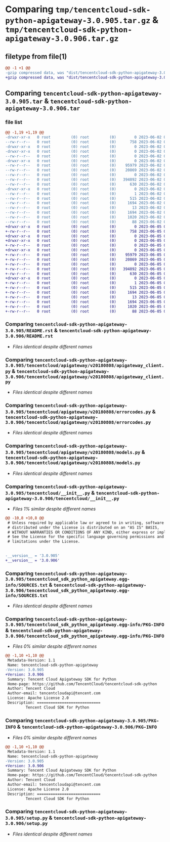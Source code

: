 # Comparing `tmp/tencentcloud-sdk-python-apigateway-3.0.905.tar.gz` & `tmp/tencentcloud-sdk-python-apigateway-3.0.906.tar.gz`

## filetype from file(1)

```diff
@@ -1 +1 @@
-gzip compressed data, was "dist/tencentcloud-sdk-python-apigateway-3.0.905.tar", last modified: Fri Jun  2 00:19:45 2023, max compression
+gzip compressed data, was "dist/tencentcloud-sdk-python-apigateway-3.0.906.tar", last modified: Mon Jun  5 00:26:18 2023, max compression
```

## Comparing `tencentcloud-sdk-python-apigateway-3.0.905.tar` & `tencentcloud-sdk-python-apigateway-3.0.906.tar`

### file list

```diff
@@ -1,19 +1,19 @@
-drwxr-xr-x   0 root         (0) root         (0)        0 2023-06-02 00:19:45.000000 tencentcloud-sdk-python-apigateway-3.0.905/
--rw-r--r--   0 root         (0) root         (0)      758 2023-06-02 00:19:45.000000 tencentcloud-sdk-python-apigateway-3.0.905/README.rst
-drwxr-xr-x   0 root         (0) root         (0)        0 2023-06-02 00:19:45.000000 tencentcloud-sdk-python-apigateway-3.0.905/tencentcloud/
-drwxr-xr-x   0 root         (0) root         (0)        0 2023-06-02 00:19:45.000000 tencentcloud-sdk-python-apigateway-3.0.905/tencentcloud/apigateway/
--rw-r--r--   0 root         (0) root         (0)        0 2023-06-02 00:19:45.000000 tencentcloud-sdk-python-apigateway-3.0.905/tencentcloud/apigateway/__init__.py
-drwxr-xr-x   0 root         (0) root         (0)        0 2023-06-02 00:19:45.000000 tencentcloud-sdk-python-apigateway-3.0.905/tencentcloud/apigateway/v20180808/
--rw-r--r--   0 root         (0) root         (0)    95979 2023-06-02 00:19:45.000000 tencentcloud-sdk-python-apigateway-3.0.905/tencentcloud/apigateway/v20180808/apigateway_client.py
--rw-r--r--   0 root         (0) root         (0)    20869 2023-06-02 00:19:45.000000 tencentcloud-sdk-python-apigateway-3.0.905/tencentcloud/apigateway/v20180808/errorcodes.py
--rw-r--r--   0 root         (0) root         (0)        0 2023-06-02 00:19:45.000000 tencentcloud-sdk-python-apigateway-3.0.905/tencentcloud/apigateway/v20180808/__init__.py
--rw-r--r--   0 root         (0) root         (0)   394892 2023-06-02 00:19:45.000000 tencentcloud-sdk-python-apigateway-3.0.905/tencentcloud/apigateway/v20180808/models.py
--rw-r--r--   0 root         (0) root         (0)      630 2023-06-02 00:19:45.000000 tencentcloud-sdk-python-apigateway-3.0.905/tencentcloud/__init__.py
-drwxr-xr-x   0 root         (0) root         (0)        0 2023-06-02 00:19:45.000000 tencentcloud-sdk-python-apigateway-3.0.905/tencentcloud_sdk_python_apigateway.egg-info/
--rw-r--r--   0 root         (0) root         (0)        1 2023-06-02 00:19:45.000000 tencentcloud-sdk-python-apigateway-3.0.905/tencentcloud_sdk_python_apigateway.egg-info/dependency_links.txt
--rw-r--r--   0 root         (0) root         (0)      515 2023-06-02 00:19:45.000000 tencentcloud-sdk-python-apigateway-3.0.905/tencentcloud_sdk_python_apigateway.egg-info/SOURCES.txt
--rw-r--r--   0 root         (0) root         (0)     1694 2023-06-02 00:19:45.000000 tencentcloud-sdk-python-apigateway-3.0.905/tencentcloud_sdk_python_apigateway.egg-info/PKG-INFO
--rw-r--r--   0 root         (0) root         (0)       13 2023-06-02 00:19:45.000000 tencentcloud-sdk-python-apigateway-3.0.905/tencentcloud_sdk_python_apigateway.egg-info/top_level.txt
--rw-r--r--   0 root         (0) root         (0)     1694 2023-06-02 00:19:45.000000 tencentcloud-sdk-python-apigateway-3.0.905/PKG-INFO
--rw-r--r--   0 root         (0) root         (0)     1020 2023-06-02 00:19:45.000000 tencentcloud-sdk-python-apigateway-3.0.905/setup.py
--rw-r--r--   0 root         (0) root         (0)       88 2023-06-02 00:19:45.000000 tencentcloud-sdk-python-apigateway-3.0.905/setup.cfg
+drwxr-xr-x   0 root         (0) root         (0)        0 2023-06-05 00:26:18.000000 tencentcloud-sdk-python-apigateway-3.0.906/
+-rw-r--r--   0 root         (0) root         (0)      758 2023-06-05 00:26:18.000000 tencentcloud-sdk-python-apigateway-3.0.906/README.rst
+drwxr-xr-x   0 root         (0) root         (0)        0 2023-06-05 00:26:18.000000 tencentcloud-sdk-python-apigateway-3.0.906/tencentcloud/
+drwxr-xr-x   0 root         (0) root         (0)        0 2023-06-05 00:26:18.000000 tencentcloud-sdk-python-apigateway-3.0.906/tencentcloud/apigateway/
+-rw-r--r--   0 root         (0) root         (0)        0 2023-06-05 00:26:18.000000 tencentcloud-sdk-python-apigateway-3.0.906/tencentcloud/apigateway/__init__.py
+drwxr-xr-x   0 root         (0) root         (0)        0 2023-06-05 00:26:18.000000 tencentcloud-sdk-python-apigateway-3.0.906/tencentcloud/apigateway/v20180808/
+-rw-r--r--   0 root         (0) root         (0)    95979 2023-06-05 00:26:18.000000 tencentcloud-sdk-python-apigateway-3.0.906/tencentcloud/apigateway/v20180808/apigateway_client.py
+-rw-r--r--   0 root         (0) root         (0)    20869 2023-06-05 00:26:18.000000 tencentcloud-sdk-python-apigateway-3.0.906/tencentcloud/apigateway/v20180808/errorcodes.py
+-rw-r--r--   0 root         (0) root         (0)        0 2023-06-05 00:26:18.000000 tencentcloud-sdk-python-apigateway-3.0.906/tencentcloud/apigateway/v20180808/__init__.py
+-rw-r--r--   0 root         (0) root         (0)   394892 2023-06-05 00:26:18.000000 tencentcloud-sdk-python-apigateway-3.0.906/tencentcloud/apigateway/v20180808/models.py
+-rw-r--r--   0 root         (0) root         (0)      630 2023-06-05 00:26:18.000000 tencentcloud-sdk-python-apigateway-3.0.906/tencentcloud/__init__.py
+drwxr-xr-x   0 root         (0) root         (0)        0 2023-06-05 00:26:18.000000 tencentcloud-sdk-python-apigateway-3.0.906/tencentcloud_sdk_python_apigateway.egg-info/
+-rw-r--r--   0 root         (0) root         (0)        1 2023-06-05 00:26:18.000000 tencentcloud-sdk-python-apigateway-3.0.906/tencentcloud_sdk_python_apigateway.egg-info/dependency_links.txt
+-rw-r--r--   0 root         (0) root         (0)      515 2023-06-05 00:26:18.000000 tencentcloud-sdk-python-apigateway-3.0.906/tencentcloud_sdk_python_apigateway.egg-info/SOURCES.txt
+-rw-r--r--   0 root         (0) root         (0)     1694 2023-06-05 00:26:18.000000 tencentcloud-sdk-python-apigateway-3.0.906/tencentcloud_sdk_python_apigateway.egg-info/PKG-INFO
+-rw-r--r--   0 root         (0) root         (0)       13 2023-06-05 00:26:18.000000 tencentcloud-sdk-python-apigateway-3.0.906/tencentcloud_sdk_python_apigateway.egg-info/top_level.txt
+-rw-r--r--   0 root         (0) root         (0)     1694 2023-06-05 00:26:18.000000 tencentcloud-sdk-python-apigateway-3.0.906/PKG-INFO
+-rw-r--r--   0 root         (0) root         (0)     1020 2023-06-05 00:26:18.000000 tencentcloud-sdk-python-apigateway-3.0.906/setup.py
+-rw-r--r--   0 root         (0) root         (0)       88 2023-06-05 00:26:18.000000 tencentcloud-sdk-python-apigateway-3.0.906/setup.cfg
```

### Comparing `tencentcloud-sdk-python-apigateway-3.0.905/README.rst` & `tencentcloud-sdk-python-apigateway-3.0.906/README.rst`

 * *Files identical despite different names*

### Comparing `tencentcloud-sdk-python-apigateway-3.0.905/tencentcloud/apigateway/v20180808/apigateway_client.py` & `tencentcloud-sdk-python-apigateway-3.0.906/tencentcloud/apigateway/v20180808/apigateway_client.py`

 * *Files identical despite different names*

### Comparing `tencentcloud-sdk-python-apigateway-3.0.905/tencentcloud/apigateway/v20180808/errorcodes.py` & `tencentcloud-sdk-python-apigateway-3.0.906/tencentcloud/apigateway/v20180808/errorcodes.py`

 * *Files identical despite different names*

### Comparing `tencentcloud-sdk-python-apigateway-3.0.905/tencentcloud/apigateway/v20180808/models.py` & `tencentcloud-sdk-python-apigateway-3.0.906/tencentcloud/apigateway/v20180808/models.py`

 * *Files identical despite different names*

### Comparing `tencentcloud-sdk-python-apigateway-3.0.905/tencentcloud/__init__.py` & `tencentcloud-sdk-python-apigateway-3.0.906/tencentcloud/__init__.py`

 * *Files 1% similar despite different names*

```diff
@@ -10,8 +10,8 @@
 # Unless required by applicable law or agreed to in writing, software
 # distributed under the License is distributed on an "AS IS" BASIS,
 # WITHOUT WARRANTIES OR CONDITIONS OF ANY KIND, either express or implied.
 # See the License for the specific language governing permissions and
 # limitations under the License.
 
 
-__version__ = '3.0.905'
+__version__ = '3.0.906'
```

### Comparing `tencentcloud-sdk-python-apigateway-3.0.905/tencentcloud_sdk_python_apigateway.egg-info/SOURCES.txt` & `tencentcloud-sdk-python-apigateway-3.0.906/tencentcloud_sdk_python_apigateway.egg-info/SOURCES.txt`

 * *Files identical despite different names*

### Comparing `tencentcloud-sdk-python-apigateway-3.0.905/tencentcloud_sdk_python_apigateway.egg-info/PKG-INFO` & `tencentcloud-sdk-python-apigateway-3.0.906/tencentcloud_sdk_python_apigateway.egg-info/PKG-INFO`

 * *Files 0% similar despite different names*

```diff
@@ -1,10 +1,10 @@
 Metadata-Version: 1.1
 Name: tencentcloud-sdk-python-apigateway
-Version: 3.0.905
+Version: 3.0.906
 Summary: Tencent Cloud Apigateway SDK for Python
 Home-page: https://github.com/TencentCloud/tencentcloud-sdk-python
 Author: Tencent Cloud
 Author-email: tencentcloudapi@tencent.com
 License: Apache License 2.0
 Description: ============================
         Tencent Cloud SDK for Python
```

### Comparing `tencentcloud-sdk-python-apigateway-3.0.905/PKG-INFO` & `tencentcloud-sdk-python-apigateway-3.0.906/PKG-INFO`

 * *Files 0% similar despite different names*

```diff
@@ -1,10 +1,10 @@
 Metadata-Version: 1.1
 Name: tencentcloud-sdk-python-apigateway
-Version: 3.0.905
+Version: 3.0.906
 Summary: Tencent Cloud Apigateway SDK for Python
 Home-page: https://github.com/TencentCloud/tencentcloud-sdk-python
 Author: Tencent Cloud
 Author-email: tencentcloudapi@tencent.com
 License: Apache License 2.0
 Description: ============================
         Tencent Cloud SDK for Python
```

### Comparing `tencentcloud-sdk-python-apigateway-3.0.905/setup.py` & `tencentcloud-sdk-python-apigateway-3.0.906/setup.py`

 * *Files identical despite different names*


